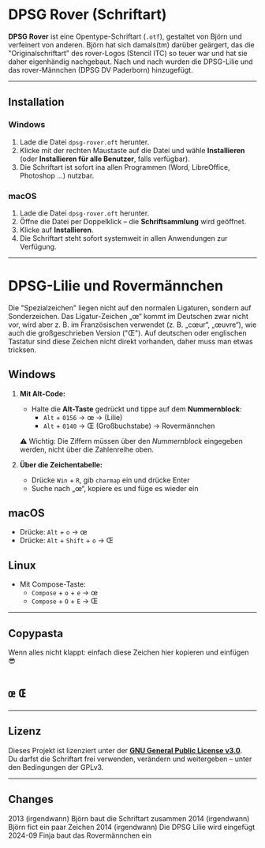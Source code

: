 # DPSG Rover (Schriftart)

**DPSG Rover** ist eine Opentype-Schriftart (`.otf`), gestaltet von Björn und verfeinert von anderen. Björn hat sich damals(tm) darüber geärgert, das die "Originalschriftart" des rover-Logos (Stencil ITC) so teuer war und hat sie daher eigenhändig nachgebaut. Nach und nach wurden die DPSG-Lilie und das rover-Männchen (DPSG DV Paderborn) hinzugefügt.


---

## Installation

### Windows
1. Lade die Datei `dpsg-rover.oft` herunter.
2. Klicke mit der rechten Maustaste auf die Datei und wähle **Installieren**  
   (oder **Installieren für alle Benutzer**, falls verfügbar).
3. Die Schriftart ist sofort ina allen Programmen (Word, LibreOffice, Photoshop ...) nutzbar.

### macOS
1. Lade die Datei `dpsg-rover.oft` herunter.
2. Öffne die Datei per Doppelklick – die **Schriftsammlung** wird geöffnet.
3. Klicke auf **Installieren**.
4. Die Schriftart steht sofort systemweit in allen Anwendungen zur Verfügung.

---

# DPSG-Lilie und Rovermännchen

Die "Spezialzeichen" liegen nicht auf den normalen Ligaturen, sondern auf Sonderzeichen. Das Ligatur-Zeichen „œ“ kommt im Deutschen zwar nicht vor, wird aber z. B. im Französischen verwendet (z. B. „cœur“, „œuvre“), wie auch die großgeschrieben Version ("Œ"). Auf deutschen oder englischen Tastatur sind diese Zeichen nicht direkt vorhanden, daher muss man etwas tricksen.


## Windows
1. **Mit Alt-Code:**
   - Halte die **Alt-Taste** gedrückt und tippe auf dem **Nummernblock**:
     - `Alt` + `0156` → œ → (Lilie)
     - `Alt` + `0140` → Œ (Großbuchstabe) → Rovermännchen

   ⚠️ Wichtig: Die Ziffern müssen über den *Nummernblock* eingegeben werden, nicht über die Zahlenreihe oben.

2. **Über die Zeichentabelle:**
   - Drücke `Win` + `R`, gib `charmap` ein und drücke Enter
   - Suche nach „œ“, kopiere es und füge es wieder ein


## macOS
- Drücke: `Alt` + `o` → œ  
- Drücke: `Alt` + `Shift` + `o` → Œ

## Linux
- Mit Compose-Taste:
  - `Compose` + `o` + `e` → œ  
  - `Compose` + `O` + `E` → Œ

---

## Copypasta
Wenn alles nicht klappt: einfach diese Zeichen hier kopieren und einfügen 😎
# `œ`  `Œ`



---

## Lizenz

Dieses Projekt ist lizenziert unter der **[GNU General Public License v3.0](https://www.gnu.org/licenses/gpl-3.0.html)**.  
Du darfst die Schriftart frei verwenden, verändern und weitergeben – unter den Bedingungen der GPLv3.

---

## Changes
2013 (irgendwann) Björn baut die Schriftart zusammen
2014 (irgendwann) Björn fict ein paar Zeichen
2014 (irgendwann) Die DPSG Lilie wird eingefügt
2024-09 Finja baut das Rovermännchen ein

